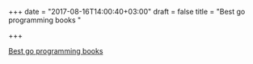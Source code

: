 +++
date = "2017-08-16T14:00:40+03:00"
draft = false
title = "Best go programming books  "

+++

<p><a href="https://www.onlinebooksreview.com/articles/best-go-programming-books">Best go programming books  </a></p>


